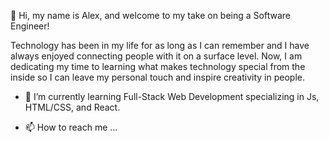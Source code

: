 👋 Hi, my name is Alex, and welcome to my take on being a Software Engineer!

Technology has been in my life for as long as I can remember and I have always enjoyed connecting people with it on a surface level. Now, I am
dedicating my time to learning what makes technology special from the inside so I can leave my personal touch and inspire creativity in people.

- 🌱 I’m currently learning Full-Stack Web Development specializing in Js, HTML/CSS, and React.

- 📫 How to reach me ...

<!---
a-guillu/a-guillu is a ✨ special ✨ repository because its `README.md` (this file) appears on your GitHub profile.
You can click the Preview link to take a look at your changes.
--->
